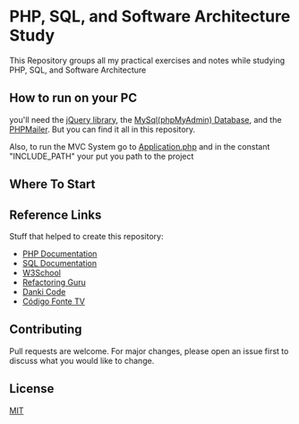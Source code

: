 # PHP, SQL, and Software Architecture Study
 
 This Repository groups all my practical exercises and notes while studying PHP, SQL, and Software Architecture
 
 ## How to run on your PC
 you'll need the [jQuery library](https://jquery.com/download/), the [MySql(phpMyAdmin) Database](https://github.com/Gabriel-Spinola/PHP-and-SQL-Study/tree/main/DataBases), and the [PHPMailer](https://github.com/PHPMailer/PHPMailer).
 But you can find it all in this repository.
 
 Also, to run the MVC System go to [Application.php](https://github.com/Gabriel-Spinola/PHP-and-SQL-Study/blob/main/Achitecture%26Others/MVC%26Route/Application.php) and in the constant "INCLUDE_PATH" your put you path to the project
 
 ## Where To Start
 
 
 ## Reference Links
 Stuff that helped to create this repository: <br>
 - [PHP Documentation](https://www.php.net/docs.php)
 - [SQL Documentation](https://dev.mysql.com/doc/refman/8.0/en/)
 - [W3School](https://www.w3schools.com/default.asp)
 - [Refactoring Guru](https://refactoring.guru/)
 - [Danki Code](https://cursos.dankicode.com/)
 - [Código Fonte TV](https://www.youtube.com/user/codigofontetv)

## Contributing
Pull requests are welcome. For major changes, please open an issue first to discuss what you would like to change.

## License

[MIT](https://github.com/Gabriel-Spinola/PHP-and-SQL-Study/blob/main/LICENSE)
